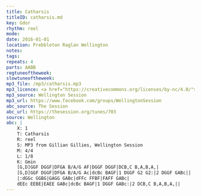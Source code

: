 ```yaml
---
title: Catharsis
titleID: catharsis.md
key: Gdor
rhythm: reel
mode:
date: 2016-01-01
location: Prebbleton Raglan Wellington
notes:
tags: 
repeats: 4 
parts: AABB 
regtuneoftheweek:
slowtuneoftheweek:
mp3_file: /mp3/catharsis.mp3
mp3_licence: <a href="https://creativecommons.org/licenses/by-nc/4.0/">CC-BY-NC-4.0</a>
mp3_source: Wellington Session
mp3_url: https://www.facebook.com/groups/WellingtonSession
abc_source: The Session
abc_url: https://thesession.org/tunes/703
source: Wellington
abc: |
    X: 1
    T: Catharsis
    R: reel
    S: MP3 from Gillian Gillies, Wellington Session
    M: 4/4
    L: 1/8
    K: Gmin
    [G,D]GGF DGGF|DFGA B/A/G AF|DGGF DGGF|DCB,C B,A,B,A,|
    [G,D]GGF DGGF|DFGA B/A/G Ac|dcBc BAGF|1 DGGF G2 G2:|2 DGGF GABc||
    |:dGGc GGBG|GAGG GABc|dFFc FFBF|FAFF GABc|
    dEEc EEBE|EAEE GABc|dcBc BAGF|1 DGGF GABc:|2 DCB,C B,A,B,A,||
---
```


